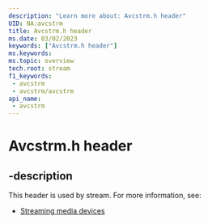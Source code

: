 ```yaml
---
description: "Learn more about: Avcstrm.h header"
UID: NA:avcstrm
title: Avcstrm.h header
ms.date: 03/02/2023
keywords: ["Avcstrm.h header"]
ms.keywords: 
ms.topic: overview
tech.root: stream
f1_keywords:
 - avcstrm
 - avcstrm/avcstrm
api_name:
 - avcstrm
---
```


# Avcstrm.h header

## -description

This header is used by stream. For more information, see:

- [Streaming media devices](../_stream/index.md)
